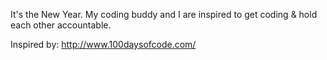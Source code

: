 It's the New Year.  My coding buddy and I are inspired to get coding & hold each other accountable.  

Inspired by: http://www.100daysofcode.com/
